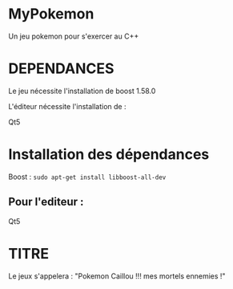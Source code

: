 # MyPokemon
Un jeu pokemon pour s'exercer au C++

DEPENDANCES
===

Le jeu nécessite l'installation de boost 1.58.0

L'éditeur nécessite l'installation de :

Qt5

Installation des dépendances
===

Boost : ```sudo apt-get install libboost-all-dev```

Pour l'editeur :
---

Qt5

TITRE
===

Le jeux s'appelera : "Pokemon Caillou !!! mes mortels ennemies !"
